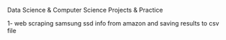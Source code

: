 
Data Science &amp; Computer Science Projects &amp; Practice

1- web scraping samsung ssd info from amazon and saving results to csv file
